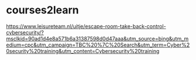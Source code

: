# courses2learn
https://www.leisureteam.nl/uitje/escape-room-take-back-control-cybersecurity/?msclkid=90ad1d4e8a571b6a31387598d0d47aaa&utm_source=bing&utm_medium=cpc&utm_campaign=TBC%20%7C%20Search&utm_term=Cyber%20security%20training&utm_content=Cybersecurity%20training
